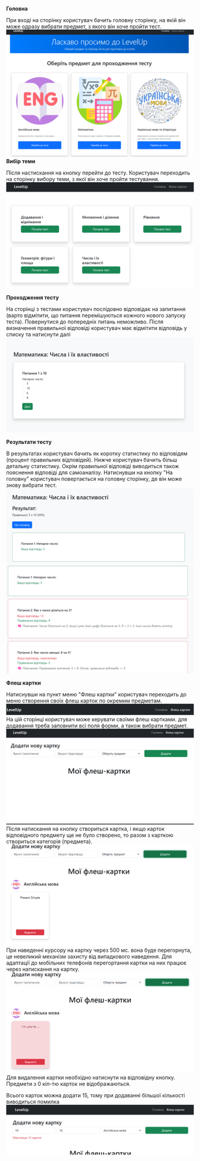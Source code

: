 **Головна**

При вході на сторінку користувач бачить головну сторінку, на якій він може одразу вибрати предмет, з якого він хоче пройти тест.
![screenshot](readme_images/img.png)
**Вибір теми**

Після настискання на кнопку перейти до тесту. Користувач переходить на сторінку вибору теми, з якої він хоче пройти тестування.
![screenshot](readme_images/img_1.png)

**Проходження тесту**

На сторінці з тестами користувач послідовно відповідає на запитання (варто відмітити, що питання перемішуються кожного нового запуску теста). Повернутися до попередніх питань неможливо. 
Після визначення правильної відповіді користувач має відмітити відповідь у списку та натиснути далі
![screenshot](readme_images/img_2.png)

**Результати тесту**

В результатах користувач бачить як коротку статистику по відповідям (процент правильних відповідей).
Нижче користувач бачить більш детальну статистику. Окрім правильної відповіді виводиться також пояснення відповіді для самоаналізу.
Натиснувши на кнопку "На головну" користувач повертається на головну сторінку, де він може знову вибрати тест.
![screenshot](readme_images/img_3.png)
![screenshot](readme_images/img_4.png)

**Флеш картки**

Натиснувши на пункт меню "Флеш картки" користувач переходить до меню створення своїх флеш карток по окремим предметам.
![screenshot](readme_images/img_5.png)
На цій сторінці користувач може керувати своїми флеш картками. для додавання треба заповнити всі поля форми, а також вибрати предмет.
![screenshot](readme_images/img_6.png)
Після натискання на кнопку створиться картка, і якщо карток відповідного предмету ще не було створено, то разом з карткою створиться категорія (предмета).
![screenshot](readme_images/img_7.png)
При наведенні курсору на картку через 500 мс. вона буде перегорнута, це невеликий механізм захисту від випадкового наведення. Для адаптації до мобільних телефонів перегортання картки на них працює через натискання на картку.
![screenshot](readme_images/img_8.png)
Для видалення картки необхідно натиснути на відповідну кнопку. Предмети з 0 кіл-тю карток не відображаються.

Всього карток можна додати 15, тому при додаванні більшої кількості виводиться помилка
![screenshot](readme_images/img_9.png)
